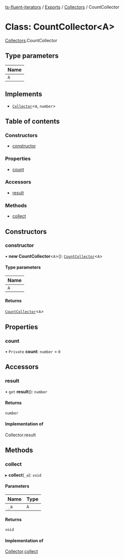 [ts-fluent-iterators](../README.md) / [Exports](../modules.md) / [Collectors](../modules/Collectors.md) / CountCollector

# Class: CountCollector\<A\>

[Collectors](../modules/Collectors.md).CountCollector

## Type parameters

| Name |
| :------ |
| `A` |

## Implements

- [`Collector`](../interfaces/Collectors.Collector.md)\<`A`, `number`\>

## Table of contents

### Constructors

- [constructor](Collectors.CountCollector.md#constructor)

### Properties

- [count](Collectors.CountCollector.md#count)

### Accessors

- [result](Collectors.CountCollector.md#result)

### Methods

- [collect](Collectors.CountCollector.md#collect)

## Constructors

### constructor

• **new CountCollector**\<`A`\>(): [`CountCollector`](Collectors.CountCollector.md)\<`A`\>

#### Type parameters

| Name |
| :------ |
| `A` |

#### Returns

[`CountCollector`](Collectors.CountCollector.md)\<`A`\>

## Properties

### count

• `Private` **count**: `number` = `0`

## Accessors

### result

• `get` **result**(): `number`

#### Returns

`number`

#### Implementation of

Collector.result

## Methods

### collect

▸ **collect**(`_a`): `void`

#### Parameters

| Name | Type |
| :------ | :------ |
| `_a` | `A` |

#### Returns

`void`

#### Implementation of

[Collector](../interfaces/Collectors.Collector.md).[collect](../interfaces/Collectors.Collector.md#collect)

